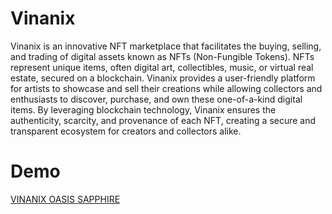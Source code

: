 # Vinanix
Vinanix is an innovative NFT marketplace that facilitates the buying, selling, and trading of digital assets known as NFTs (Non-Fungible Tokens). NFTs represent unique items, often digital art, collectibles, music, or virtual real estate, secured on a blockchain. Vinanix provides a user-friendly platform for artists to showcase and sell their creations while allowing collectors and enthusiasts to discover, purchase, and own these one-of-a-kind digital items. By leveraging blockchain technology, Vinanix ensures the authenticity, scarcity, and provenance of each NFT, creating a secure and transparent ecosystem for creators and collectors alike.

# Demo 

[VINANIX OASIS SAPPHIRE](https://embed.ipfscdn.io/ipfs/bafybeigtqeyfmqkfbdu7ubjlwhtqkdqckvee7waks4uwhmzdfvpfaqzdwm/marketplace-v3.html?contract=0xaB91a9cDbC538d5322F158742af42d7505852C28&chain=%7B%22name%22%3A%22Oasis+Sapphire+Testnet%22%2C%22chain%22%3A%22Sapphire%22%2C%22rpc%22%3A%5B%22https%3A%2F%2Foasis-sapphire-testnet.rpc.thirdweb.com%2F%24%7BTHIRDWEB_API_KEY%7D%22%5D%2C%22nativeCurrency%22%3A%7B%22name%22%3A%22Sapphire+Test+Rose%22%2C%22symbol%22%3A%22TEST%22%2C%22decimals%22%3A18%7D%2C%22shortName%22%3A%22sapphire-testnet%22%2C%22chainId%22%3A23295%2C%22testnet%22%3Atrue%2C%22slug%22%3A%22oasis-sapphire-testnet%22%2C%22icon%22%3A%7B%22url%22%3A%22ipfs%3A%2F%2Fbafkreiespupb52akiwrexxg7g72mh7m7h7lum5hmqijmpdh3kmuunzclha%22%2C%22width%22%3A2000%2C%22height%22%3A2000%2C%22format%22%3A%22png%22%7D%7D&clientId=12a9a181f0a9c4e920839c0ff2931318&directListingId=0&primaryColor=purple) 
